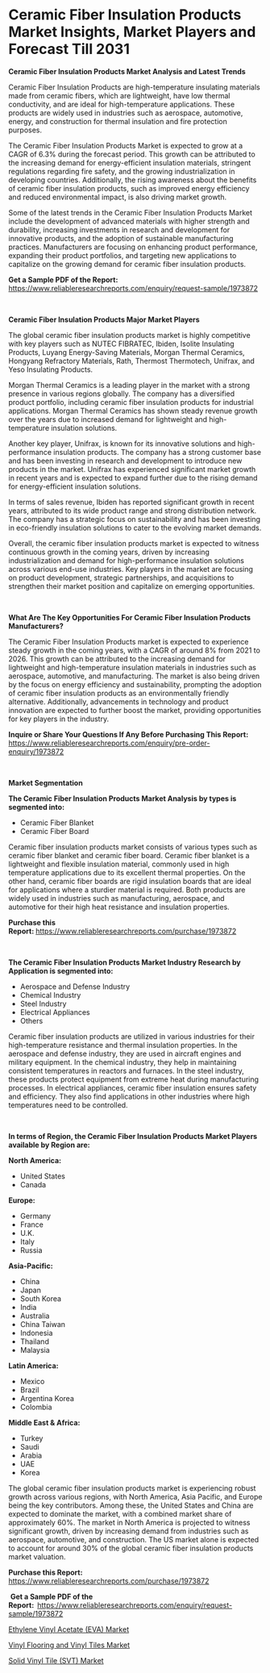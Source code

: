 <p><h1>Ceramic Fiber Insulation Products Market Insights, Market Players and Forecast Till 2031</h1></p><p><strong>Ceramic Fiber Insulation Products Market Analysis and Latest Trends</strong></p>
<p><p>Ceramic Fiber Insulation Products are high-temperature insulating materials made from ceramic fibers, which are lightweight, have low thermal conductivity, and are ideal for high-temperature applications. These products are widely used in industries such as aerospace, automotive, energy, and construction for thermal insulation and fire protection purposes.</p><p>The Ceramic Fiber Insulation Products Market is expected to grow at a CAGR of 6.3% during the forecast period. This growth can be attributed to the increasing demand for energy-efficient insulation materials, stringent regulations regarding fire safety, and the growing industrialization in developing countries. Additionally, the rising awareness about the benefits of ceramic fiber insulation products, such as improved energy efficiency and reduced environmental impact, is also driving market growth.</p><p>Some of the latest trends in the Ceramic Fiber Insulation Products Market include the development of advanced materials with higher strength and durability, increasing investments in research and development for innovative products, and the adoption of sustainable manufacturing practices. Manufacturers are focusing on enhancing product performance, expanding their product portfolios, and targeting new applications to capitalize on the growing demand for ceramic fiber insulation products.</p></p>
<p><strong>Get a Sample PDF of the Report:&nbsp;</strong> <a href="https://www.reliableresearchreports.com/enquiry/request-sample/1973872">https://www.reliableresearchreports.com/enquiry/request-sample/1973872</a></p>
<p>&nbsp;</p>
<p><strong>Ceramic Fiber Insulation Products Major Market Players</strong></p>
<p><p>The global ceramic fiber insulation products market is highly competitive with key players such as NUTEC FIBRATEC, Ibiden, Isolite Insulating Products, Luyang Energy-Saving Materials, Morgan Thermal Ceramics, Hongyang Refractory Materials, Rath, Thermost Thermotech, Unifrax, and Yeso Insulating Products. </p><p>Morgan Thermal Ceramics is a leading player in the market with a strong presence in various regions globally. The company has a diversified product portfolio, including ceramic fiber insulation products for industrial applications. Morgan Thermal Ceramics has shown steady revenue growth over the years due to increased demand for lightweight and high-temperature insulation solutions.</p><p>Another key player, Unifrax, is known for its innovative solutions and high-performance insulation products. The company has a strong customer base and has been investing in research and development to introduce new products in the market. Unifrax has experienced significant market growth in recent years and is expected to expand further due to the rising demand for energy-efficient insulation solutions.</p><p>In terms of sales revenue, Ibiden has reported significant growth in recent years, attributed to its wide product range and strong distribution network. The company has a strategic focus on sustainability and has been investing in eco-friendly insulation solutions to cater to the evolving market demands.</p><p>Overall, the ceramic fiber insulation products market is expected to witness continuous growth in the coming years, driven by increasing industrialization and demand for high-performance insulation solutions across various end-use industries. Key players in the market are focusing on product development, strategic partnerships, and acquisitions to strengthen their market position and capitalize on emerging opportunities.</p></p>
<p>&nbsp;</p>
<p><strong>What Are The Key Opportunities For Ceramic Fiber Insulation Products Manufacturers?</strong></p>
<p><p>The Ceramic Fiber Insulation Products market is expected to experience steady growth in the coming years, with a CAGR of around 8% from 2021 to 2026. This growth can be attributed to the increasing demand for lightweight and high-temperature insulation materials in industries such as aerospace, automotive, and manufacturing. The market is also being driven by the focus on energy efficiency and sustainability, prompting the adoption of ceramic fiber insulation products as an environmentally friendly alternative. Additionally, advancements in technology and product innovation are expected to further boost the market, providing opportunities for key players in the industry.</p></p>
<p><strong>Inquire or Share Your Questions If Any Before Purchasing This Report:</strong> <a href="https://www.reliableresearchreports.com/enquiry/pre-order-enquiry/1973872">https://www.reliableresearchreports.com/enquiry/pre-order-enquiry/1973872</a></p>
<p>&nbsp;</p>
<p><strong>Market Segmentation</strong></p>
<p><strong>The Ceramic Fiber Insulation Products Market Analysis by types is segmented into:</strong></p>
<p><ul><li>Ceramic Fiber Blanket</li><li>Ceramic Fiber Board</li></ul></p>
<p><p>Ceramic fiber insulation products market consists of various types such as ceramic fiber blanket and ceramic fiber board. Ceramic fiber blanket is a lightweight and flexible insulation material, commonly used in high temperature applications due to its excellent thermal properties. On the other hand, ceramic fiber boards are rigid insulation boards that are ideal for applications where a sturdier material is required. Both products are widely used in industries such as manufacturing, aerospace, and automotive for their high heat resistance and insulation properties.</p></p>
<p><strong>Purchase this Report:&nbsp;</strong><a href="https://www.reliableresearchreports.com/purchase/1973872">https://www.reliableresearchreports.com/purchase/1973872</a></p>
<p>&nbsp;</p>
<p><strong>The Ceramic Fiber Insulation Products Market Industry Research by Application is segmented into:</strong></p>
<p><ul><li>Aerospace and Defense Industry</li><li>Chemical Industry</li><li>Steel Industry</li><li>Electrical Appliances</li><li>Others</li></ul></p>
<p><p>Ceramic fiber insulation products are utilized in various industries for their high-temperature resistance and thermal insulation properties. In the aerospace and defense industry, they are used in aircraft engines and military equipment. In the chemical industry, they help in maintaining consistent temperatures in reactors and furnaces. In the steel industry, these products protect equipment from extreme heat during manufacturing processes. In electrical appliances, ceramic fiber insulation ensures safety and efficiency. They also find applications in other industries where high temperatures need to be controlled.</p></p>
<p>&nbsp;</p>
<p><strong>In terms of Region, the Ceramic Fiber Insulation Products Market Players available by Region are:</strong></p>
<p>
    <p> <strong> North America: </strong>
        <ul>
            <li>United States</li>
            <li>Canada</li>
        </ul>
        </p> 
    <p> <strong> Europe: </strong>
        <ul>
            <li>Germany</li>
            <li>France</li>
            <li>U.K.</li>
            <li>Italy</li>
            <li>Russia</li>
        </ul>
        </p> 
    <p> <strong> Asia-Pacific: </strong>
        <ul>
            <li>China</li>
            <li>Japan</li>
            <li>South Korea</li>
            <li>India</li>
            <li>Australia</li>
            <li>China Taiwan</li>
            <li>Indonesia</li>
            <li>Thailand</li>
            <li>Malaysia</li>
        </ul>
        </p> 
    <p> <strong> Latin America: </strong>
        <ul>
            <li>Mexico</li>
            <li>Brazil</li>
            <li>Argentina Korea</li>
            <li>Colombia</li>
        </ul>
        </p> 
    <p> <strong> Middle East & Africa: </strong>
        <ul>
            <li>Turkey</li>
            <li>Saudi</li>
            <li>Arabia</li>
            <li>UAE</li>
            <li>Korea</li>
        </ul>
    </p>
    </p>
<p><p>The global ceramic fiber insulation products market is experiencing robust growth across various regions, with North America, Asia Pacific, and Europe being the key contributors. Among these, the United States and China are expected to dominate the market, with a combined market share of approximately 60%. The market in North America is projected to witness significant growth, driven by increasing demand from industries such as aerospace, automotive, and construction. The US market alone is expected to account for around 30% of the global ceramic fiber insulation products market valuation.</p></p>
<p><strong>Purchase this Report: </strong><a href="https://www.reliableresearchreports.com/purchase/1973872">https://www.reliableresearchreports.com/purchase/1973872</a></p>
<p>&nbsp;<strong>Get a Sample PDF of the Report:&nbsp;&nbsp;</strong><a href="https://www.reliableresearchreports.com/enquiry/request-sample/1973872">https://www.reliableresearchreports.com/enquiry/request-sample/1973872</a></p>
<p><strong></strong></p>
<p><p><a href="https://github.com/brentleyjimmiealvaradoz4l1rea/Market-Research-Report-List-1/blob/main/ethylene-vinyl-acetate-eva-market.md">Ethylene Vinyl Acetate (EVA) Market</a></p><p><a href="https://github.com/Angelnienowdseej3e45z3p8c/Market-Research-Report-List-1/blob/main/vinyl-flooring-and-vinyl-tiles-market.md">Vinyl Flooring and Vinyl Tiles Market</a></p><p><a href="https://github.com/eeaveuhhh/Market-Research-Report-List-1/blob/main/solid-vinyl-tile-svt-market.md">Solid Vinyl Tile (SVT) Market</a></p></p>